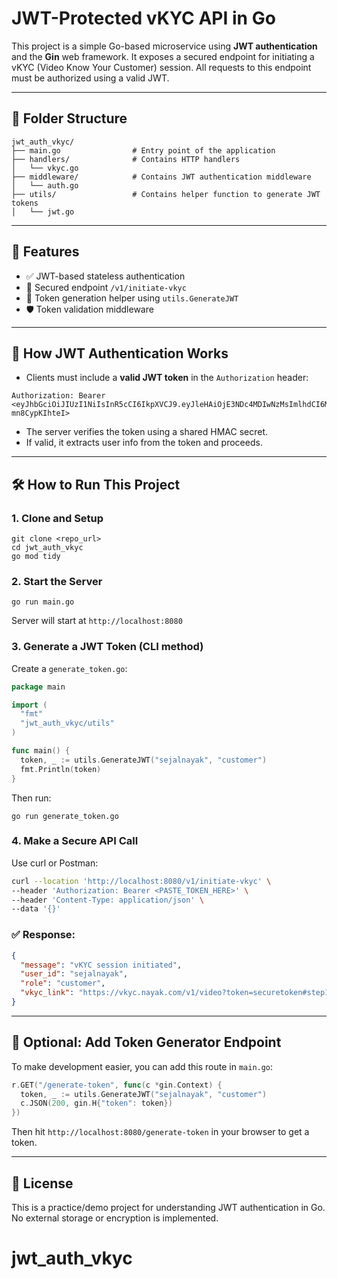 # JWT-Protected vKYC API in Go

This project is a simple Go-based microservice using **JWT authentication** and the **Gin** web framework. It exposes a secured endpoint for initiating a vKYC (Video Know Your Customer) session. All requests to this endpoint must be authorized using a valid JWT.

---

## 📂 Folder Structure

```
jwt_auth_vkyc/
├── main.go                # Entry point of the application
├── handlers/              # Contains HTTP handlers
│   └── vkyc.go
├── middleware/            # Contains JWT authentication middleware
│   └── auth.go
├── utils/                 # Contains helper function to generate JWT tokens
│   └── jwt.go
```

---

## 🚀 Features

- ✅ JWT-based stateless authentication
- 🔐 Secured endpoint `/v1/initiate-vkyc`
- 🔧 Token generation helper using `utils.GenerateJWT`
- 🛡️ Token validation middleware

---

## 🔑 How JWT Authentication Works

- Clients must include a **valid JWT token** in the `Authorization` header:

```
Authorization: Bearer <eyJhbGciOiJIUzI1NiIsInR5cCI6IkpXVCJ9.eyJleHAiOjE3NDc4MDIwNzMsImlhdCI6MTc0Nzc5ODQ3Mywicm9sZSI6ImN1c3RvbWVyIiwic3ViIjoic2VqYWxuYXlhayJ9.Z75V2N6bb3OqRVHdcwvIjJm6gaQqpN-mn8CypKIhteI>
```

- The server verifies the token using a shared HMAC secret.
- If valid, it extracts user info from the token and proceeds.

---

## 🛠️ How to Run This Project

### 1. Clone and Setup
```
git clone <repo_url>
cd jwt_auth_vkyc
go mod tidy
```

### 2. Start the Server
```
go run main.go
```
Server will start at `http://localhost:8080`

### 3. Generate a JWT Token (CLI method)
Create a `generate_token.go`:
```go
package main

import (
  "fmt"
  "jwt_auth_vkyc/utils"
)

func main() {
  token, _ := utils.GenerateJWT("sejalnayak", "customer")
  fmt.Println(token)
}
```
Then run:
```
go run generate_token.go
```

### 4. Make a Secure API Call
Use curl or Postman:

```bash
curl --location 'http://localhost:8080/v1/initiate-vkyc' \
--header 'Authorization: Bearer <PASTE_TOKEN_HERE>' \
--header 'Content-Type: application/json' \
--data '{}'
```

### ✅ Response:
```json
{
  "message": "vKYC session initiated",
  "user_id": "sejalnayak",
  "role": "customer",
  "vkyc_link": "https://vkyc.nayak.com/v1/video?token=securetoken#step1"
}
```

---

## 🧪 Optional: Add Token Generator Endpoint
To make development easier, you can add this route in `main.go`:
```go
r.GET("/generate-token", func(c *gin.Context) {
  token, _ := utils.GenerateJWT("sejalnayak", "customer")
  c.JSON(200, gin.H{"token": token})
})
```

Then hit `http://localhost:8080/generate-token` in your browser to get a token.

---

## 📄 License
This is a practice/demo project for understanding JWT authentication in Go. No external storage or encryption is implemented.
# jwt_auth_vkyc
